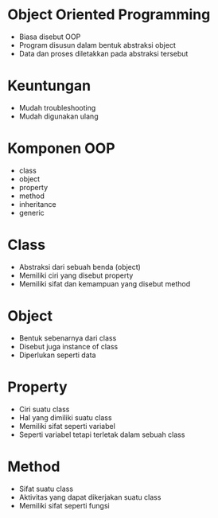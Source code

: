 # Object Oriented Programming
- Biasa disebut OOP
- Program disusun dalam bentuk abstraksi object
- Data dan proses diletakkan pada abstraksi tersebut

# Keuntungan
- Mudah troubleshooting
- Mudah digunakan ulang

# Komponen OOP
- class
- object
- property
- method
- inheritance
- generic

# Class
- Abstraksi dari sebuah benda (object)
- Memiliki ciri yang disebut property
- Memiliki sifat dan kemampuan yang disebut method

# Object
- Bentuk sebenarnya dari class
- Disebut juga instance of class
- Diperlukan seperti data

# Property
- Ciri suatu class
- Hal yang dimiliki suatu class
- Memiliki sifat seperti variabel
- Seperti variabel tetapi terletak dalam sebuah class

# Method
- Sifat suatu class
- Aktivitas yang dapat dikerjakan suatu class
- Memiliki sifat seperti fungsi